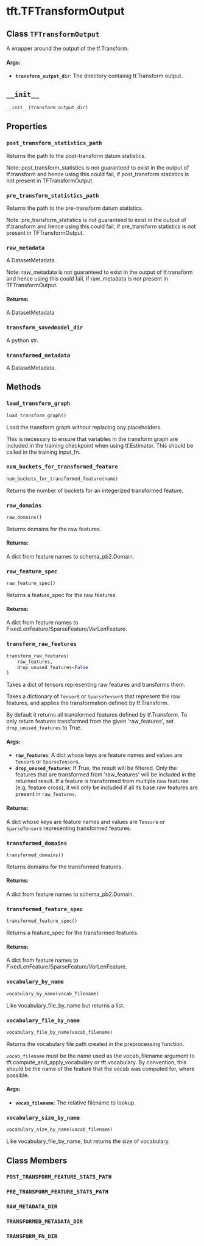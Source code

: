 <div itemscope itemtype="http://developers.google.com/ReferenceObject">
<meta itemprop="name" content="tft.TFTransformOutput" />
<meta itemprop="path" content="Stable" />
<meta itemprop="property" content="post_transform_statistics_path"/>
<meta itemprop="property" content="pre_transform_statistics_path"/>
<meta itemprop="property" content="raw_metadata"/>
<meta itemprop="property" content="transform_savedmodel_dir"/>
<meta itemprop="property" content="transformed_metadata"/>
<meta itemprop="property" content="__init__"/>
<meta itemprop="property" content="load_transform_graph"/>
<meta itemprop="property" content="num_buckets_for_transformed_feature"/>
<meta itemprop="property" content="raw_domains"/>
<meta itemprop="property" content="raw_feature_spec"/>
<meta itemprop="property" content="transform_raw_features"/>
<meta itemprop="property" content="transformed_domains"/>
<meta itemprop="property" content="transformed_feature_spec"/>
<meta itemprop="property" content="vocabulary_by_name"/>
<meta itemprop="property" content="vocabulary_file_by_name"/>
<meta itemprop="property" content="vocabulary_size_by_name"/>
<meta itemprop="property" content="POST_TRANSFORM_FEATURE_STATS_PATH"/>
<meta itemprop="property" content="PRE_TRANSFORM_FEATURE_STATS_PATH"/>
<meta itemprop="property" content="RAW_METADATA_DIR"/>
<meta itemprop="property" content="TRANSFORMED_METADATA_DIR"/>
<meta itemprop="property" content="TRANSFORM_FN_DIR"/>
</div>

# tft.TFTransformOutput

## Class `TFTransformOutput`



A wrapper around the output of the tf.Transform.

#### Args:

* <b>`transform_output_dir`</b>: The directory containig tf.Transform output.

<h2 id="__init__"><code>__init__</code></h2>

``` python
__init__(transform_output_dir)
```





## Properties

<h3 id="post_transform_statistics_path"><code>post_transform_statistics_path</code></h3>

Returns the path to the post-transform datum statistics.

Note: post_transform_statistics is not guaranteed to exist in the output of
tf.transform and hence using this could fail, if post_transform statistics
is not present in TFTransformOutput.

<h3 id="pre_transform_statistics_path"><code>pre_transform_statistics_path</code></h3>

Returns the path to the pre-transform datum statistics.

Note: pre_transform_statistics is not guaranteed to exist in the output of
tf.transform and hence using this could fail, if pre_transform statistics is
not present in TFTransformOutput.

<h3 id="raw_metadata"><code>raw_metadata</code></h3>

A DatasetMetadata.

Note: raw_metadata is not guaranteed to exist in the output of tf.transform
and hence using this could fail, if raw_metadata is not present in
TFTransformOutput.

#### Returns:

A DatasetMetadata

<h3 id="transform_savedmodel_dir"><code>transform_savedmodel_dir</code></h3>

A python str.

<h3 id="transformed_metadata"><code>transformed_metadata</code></h3>

A DatasetMetadata.



## Methods

<h3 id="load_transform_graph"><code>load_transform_graph</code></h3>

``` python
load_transform_graph()
```

Load the transform graph without replacing any placeholders.

This is necessary to ensure that variables in the transform graph are
included in the training checkpoint when using tf.Estimator.  This should
be called in the training input_fn.

<h3 id="num_buckets_for_transformed_feature"><code>num_buckets_for_transformed_feature</code></h3>

``` python
num_buckets_for_transformed_feature(name)
```

Returns the number of buckets for an integerized transformed feature.

<h3 id="raw_domains"><code>raw_domains</code></h3>

``` python
raw_domains()
```

Returns domains for the raw features.

#### Returns:

A dict from feature names to schema_pb2.Domain.

<h3 id="raw_feature_spec"><code>raw_feature_spec</code></h3>

``` python
raw_feature_spec()
```

Returns a feature_spec for the raw features.

#### Returns:

A dict from feature names to FixedLenFeature/SparseFeature/VarLenFeature.

<h3 id="transform_raw_features"><code>transform_raw_features</code></h3>

``` python
transform_raw_features(
    raw_features,
    drop_unused_features=False
)
```

Takes a dict of tensors representing raw features and transforms them.

Takes a dictionary of `Tensor`s or `SparseTensor`s that represent the raw
features, and applies the transformation defined by tf.Transform.

By default it returns all transformed features defined by tf.Transform. To
only return features transformed from the given 'raw_features', set
`drop_unused_features` to True.

#### Args:

* <b>`raw_features`</b>: A dict whose keys are feature names and values are `Tensor`s
    or `SparseTensor`s.
* <b>`drop_unused_features`</b>: If True, the result will be filtered. Only the
    features that are transformed from 'raw_features' will be included in
    the returned result. If a feature is transformed from multiple raw
    features (e.g, feature cross), it will only be included if all its base
    raw features are present in `raw_features`.


#### Returns:

A dict whose keys are feature names and values are `Tensor`s or
    `SparseTensor`s representing transformed features.

<h3 id="transformed_domains"><code>transformed_domains</code></h3>

``` python
transformed_domains()
```

Returns domains for the transformed features.

#### Returns:

A dict from feature names to schema_pb2.Domain.

<h3 id="transformed_feature_spec"><code>transformed_feature_spec</code></h3>

``` python
transformed_feature_spec()
```

Returns a feature_spec for the transformed features.

#### Returns:

A dict from feature names to FixedLenFeature/SparseFeature/VarLenFeature.

<h3 id="vocabulary_by_name"><code>vocabulary_by_name</code></h3>

``` python
vocabulary_by_name(vocab_filename)
```

Like vocabulary_file_by_name but returns a list.

<h3 id="vocabulary_file_by_name"><code>vocabulary_file_by_name</code></h3>

``` python
vocabulary_file_by_name(vocab_filename)
```

Returns the vocabulary file path created in the preprocessing function.

`vocab_filename` must be the name used as the vocab_filename argument to
tft.compute_and_apply_vocabulary or tft.vocabulary. By convention, this
should be the name of the feature that the vocab was computed for, where
possible.

#### Args:

* <b>`vocab_filename`</b>: The relative filename to lookup.

<h3 id="vocabulary_size_by_name"><code>vocabulary_size_by_name</code></h3>

``` python
vocabulary_size_by_name(vocab_filename)
```

Like vocabulary_file_by_name, but returns the size of vocabulary.



## Class Members

<h3 id="POST_TRANSFORM_FEATURE_STATS_PATH"><code>POST_TRANSFORM_FEATURE_STATS_PATH</code></h3>

<h3 id="PRE_TRANSFORM_FEATURE_STATS_PATH"><code>PRE_TRANSFORM_FEATURE_STATS_PATH</code></h3>

<h3 id="RAW_METADATA_DIR"><code>RAW_METADATA_DIR</code></h3>

<h3 id="TRANSFORMED_METADATA_DIR"><code>TRANSFORMED_METADATA_DIR</code></h3>

<h3 id="TRANSFORM_FN_DIR"><code>TRANSFORM_FN_DIR</code></h3>

